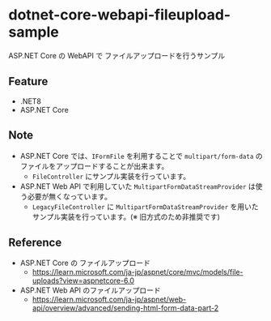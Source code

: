 # dotnet-core-webapi-fileupload-sample
ASP.NET Core の WebAPI で ファイルアップロードを行うサンプル

## Feature
- .NET8
- ASP.NET Core

## Note
- ASP.NET Core では、`IFormFile` を利用することで `multipart/form-data` のファイルをアップロードすることが出来ます。
  - `FileController` にサンプル実装を行っています。
- ASP.NET Web API で利用していた `MultipartFormDataStreamProvider` は使う必要が無くなっています。
  - `LegacyFileController` に `MultipartFormDataStreamProvider` を用いたサンプル実装を行っています。(※ 旧方式のため非推奨です)

## Reference
- ASP.NET Core の ファイルアップロード
    - https://learn.microsoft.com/ja-jp/aspnet/core/mvc/models/file-uploads?view=aspnetcore-6.0
- ASP.NET Web API のファイルアップロード
    - https://learn.microsoft.com/ja-jp/aspnet/web-api/overview/advanced/sending-html-form-data-part-2